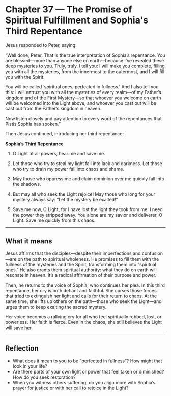 # Chapter 37 — The Promise of Spiritual Fulfillment and Sophia's Third Repentance

Jesus responded to Peter, saying:

“Well done, Peter. That is the true interpretation of Sophia’s repentance. You are blessed—more than anyone else on earth—because I’ve revealed these deep mysteries to you. Truly, truly, I tell you: I will make you complete, filling you with all the mysteries, from the innermost to the outermost, and I will fill you with the Spirit.

You will be called ‘spiritual ones, perfected in fullness.’ And I also tell you this: I will entrust you with all the mysteries of every realm—of my Father’s kingdom and of the First Mystery—so that whoever you welcome on earth will be welcomed into the Light above, and whoever you cast out will be cast out from the Father’s kingdom in heaven.

Now listen closely and pay attention to every word of the repentances that Pistis Sophia has spoken.”

Then Jesus continued, introducing her third repentance:

**Sophia’s Third Repentance**

1. O Light of all powers, hear me and save me.

2. Let those who try to steal my light fall into lack and darkness. Let those who try to drain my power fall into chaos and shame.

3. May those who oppress me and claim dominion over me quickly fall into the shadows.

4. But may all who seek the Light rejoice! May those who long for your mystery always say: “Let the mystery be exalted!”

5. Save me now, O Light, for I have lost the light they took from me. I need the power they stripped away. You alone are my savior and deliverer, O Light. Save me quickly from this chaos.

---

## What it means

Jesus affirms that the disciples—despite their imperfections and confusion—are on the path to spiritual wholeness. He promises to fill them with the fullness of the mysteries and the Spirit, transforming them into “spiritual ones.” He also grants them spiritual authority: what they do on earth will resonate in heaven. It’s a radical affirmation of their purpose and power.

Then, he returns to the voice of Sophia, who continues her plea. In this third repentance, her cry is both defiant and faithful. She curses those forces that tried to extinguish her light and calls for their return to chaos. At the same time, she lifts up others on the path—those who seek the Light—and urges them to keep exalting the sacred mystery.

Her voice becomes a rallying cry for all who feel spiritually robbed, lost, or powerless. Her faith is fierce. Even in the chaos, she still believes the Light will save her.

---

## Reflection

* What does it mean to you to be “perfected in fullness”? How might that look in your life?
* Are there parts of your own light or power that feel taken or diminished? How do you seek restoration?
* When you witness others suffering, do you align more with Sophia’s prayer for justice or with her call to rejoice in the Light?

